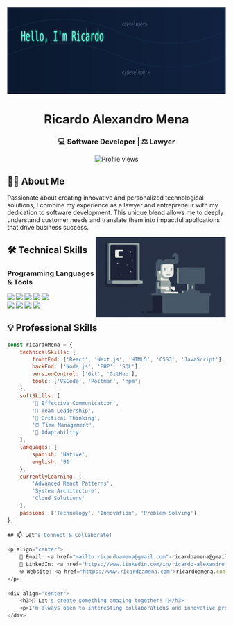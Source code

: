 <div align="center">
    <img src="banner.svg" width="800" height="200" alt="profile banner">
    <h1>Ricardo Alexandro Mena</h1>
    <h3>💻 Software Developer | ⚖️ Lawyer</h3>
</div>

<p align="center">
    <img src="https://komarev.com/ghpvc/?username=TU-USERNAME&label=Profile%20views&color=0e75b6&style=flat" alt="Profile views" />
</p>

## 👨‍💻 About Me

Passionate about creating innovative and personalized technological solutions, I combine my experience as a lawyer and entrepreneur with my dedication to software development. This unique blend allows me to deeply understand customer needs and translate them into impactful applications that drive business success.

<img alt="Night Coding" src="https://raw.githubusercontent.com/AVS1508/AVS1508/master/assets/Night-Coding.gif" align="right" width="300"/>

## 🛠️ Technical Skills  

### Programming Languages & Tools

<div align="left">
    <img src="https://img.shields.io/badge/JavaScript-F7DF1E?style=for-the-badge&logo=javascript&logoColor=black" />
    <img src="https://img.shields.io/badge/Node.js-43853D?style=for-the-badge&logo=node.js&logoColor=white" />
    <img src="https://img.shields.io/badge/React-20232A?style=for-the-badge&logo=react&logoColor=61DAFB" />
    <img src="https://img.shields.io/badge/Next.js-000000?style=for-the-badge&logo=next.js&logoColor=white" />
    <img src="https://img.shields.io/badge/PHP-777BB4?style=for-the-badge&logo=php&logoColor=white" />
</div>

<div align="left">
    <img src="https://img.shields.io/badge/HTML5-E34F26?style=for-the-badge&logo=html5&logoColor=white" />
    <img src="https://img.shields.io/badge/CSS3-1572B6?style=for-the-badge&logo=css3&logoColor=white" />
    <img src="https://img.shields.io/badge/Git-F05032?style=for-the-badge&logo=git&logoColor=white" />
    <img src="https://img.shields.io/badge/SQL-4479A1?style=for-the-badge&logo=mysql&logoColor=white" />
</div>

## 💡 Professional Skills

```javascript
const ricardoMena = {
    technicalSkills: {
        frontEnd: ['React', 'Next.js', 'HTML5', 'CSS3', 'JavaScript'],
        backEnd: ['Node.js', 'PHP', 'SQL'],
        versionControl: ['Git', 'GitHub'],
        tools: ['VSCode', 'Postman', 'npm']
    },
    softSkills: [
        '💬 Effective Communication',
        '🤝 Team Leadership',
        '🧠 Critical Thinking',
        '⏰ Time Management',
        '🔄 Adaptability'
    ],
    languages: {
        spanish: 'Native',
        english: 'B1'
    },
    currentlyLearning: [
        'Advanced React Patterns',
        'System Architecture',
        'Cloud Solutions'
    ],
    passions: ['Technology', 'Innovation', 'Problem Solving']
};

## 📫 Let's Connect & Collaborate!

<p align="center">
    📧 Email: <a href="mailto:ricardoamena@gmail.com">ricardoamena@gmail.com</a><br>
    🔗 LinkedIn: <a href="https://www.linkedin.com/in/ricardo-alexandro-mena-956a92257">Ricardo Mena</a><br>
    🌐 Website: <a href="https://www.ricardoamena.com">ricardoamena.com</a>
</p>

<div align="center">
    <h3>🚀 Let's create something amazing together! 🚀</h3>
    <p>I'm always open to interesting collaborations and innovative projects.</p>
</div>
